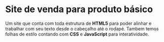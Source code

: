 #  **Site de venda para produto básico**
Um site que conta com toda estrutura de **HTML5** para poder alinhar e trabalhar com seu texto desde o cabeçalho até o rodapé.
Tambem temos folhas de estilo contando com **CSS** e **JavaScript** para interatividade.
